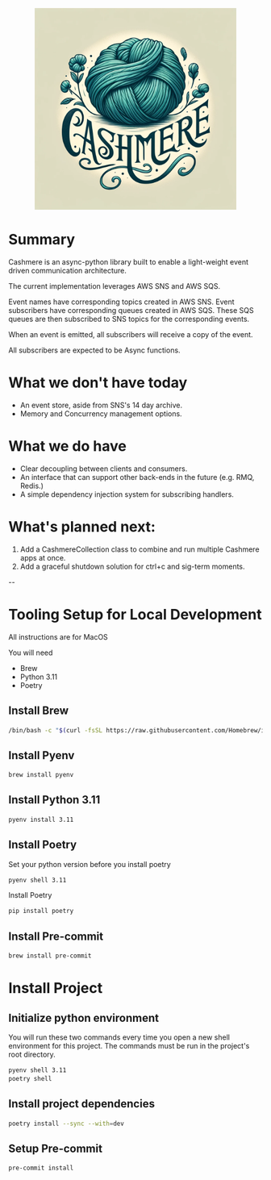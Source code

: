 <p align="center">
<img src="assets/cashmere.png" width="400" height="400"/>
</p>

# Summary
Cashmere is an async-python library built to enable a light-weight event driven communication architecture.

The current implementation leverages AWS SNS and AWS SQS.

Event names have corresponding topics created in AWS SNS.
Event subscribers have corresponding queues created in AWS SQS.
These SQS queues are then subscribed to SNS topics for the corresponding events.

When an event is emitted, all subscribers will receive a copy of the event.

All subscribers are expected to be Async functions.

# What we don't have today
- An event store, aside from SNS's 14 day archive.
- Memory and Concurrency management options.

# What we do have
- Clear decoupling between clients and consumers.
- An interface that can support other back-ends in the future (e.g. RMQ, Redis.)
- A simple dependency injection system for subscribing handlers.

# What's planned next:
1. Add a CashmereCollection class to combine and run multiple Cashmere apps at once.
2. Add a graceful shutdown solution for ctrl+c and sig-term moments.

--

# Tooling Setup for Local Development
All instructions are for MacOS

You will need
- Brew
- Python 3.11
- Poetry

## Install Brew

```bash
/bin/bash -c "$(curl -fsSL https://raw.githubusercontent.com/Homebrew/install/HEAD/install.sh)"
```

## Install Pyenv

```bash
brew install pyenv
```

## Install Python 3.11

```bash
pyenv install 3.11
```

## Install Poetry

Set your python version before you install poetry
```bash
pyenv shell 3.11
```

Install Poetry
```bash
pip install poetry
```

## Install Pre-commit

```bash
brew install pre-commit
```

# Install Project

## Initialize python environment

You will run these two commands every time you open a new shell environment for this project.
The commands must be run in the project's root directory.

```bash
pyenv shell 3.11
poetry shell
```
## Install project dependencies

```bash
poetry install --sync --with=dev
```

## Setup Pre-commit

```bash
pre-commit install
```
